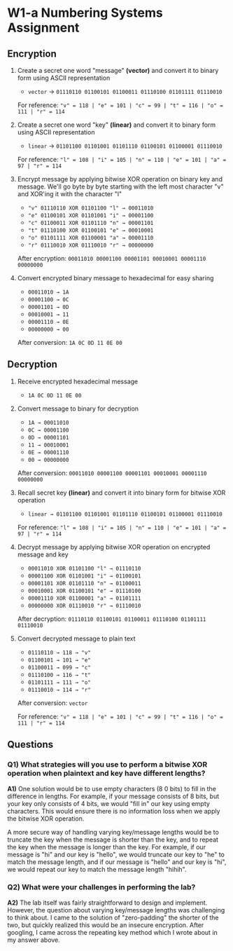
# W1-a Numbering Systems Assignment
## Encryption
1) Create a secret one word "message" **(vector)** and convert it to binary form using ASCII representation

   - `vector` → `01110110 01100101 01100011 01110100 01101111 01110010`
	
	For reference: `"v" = 118 | "e" = 101 | "c" = 99 | "t" = 116 | "o" = 111 | "r" = 114`

2) Create a secret one word "key" **(linear)** and convert it to binary form using ASCII representation

   - `linear` → `01101100 01101001 01101110 01100101 01100001 01110010`

	For reference: `"l" = 108 | "i" = 105 | "n" = 110 | "e" = 101 | "a" = 97 | "r" = 114`
	
5) Encrypt message by applying bitwise XOR operation on binary key and message. We'll go byte by byte starting with the left most character "v" and XOR'ing it with the character "l"

   - `"v" 01110110 XOR 01101100 "l" → 00011010`  
   - `"e" 01100101 XOR 01101001 "i" → 00001100` 
   - `"c" 01100011 XOR 01101110 "n" → 00001101` 
   - `"t" 01110100 XOR 01100101 "e" → 00010001`
   - `"o" 01101111 XOR 01100001 "a" → 00001110`
   - `"r" 01110010 XOR 01110010 "r" → 00000000`
   
   After encryption: `00011010 00001100 00001101 00010001 00001110 00000000`
   

6) Convert encrypted binary message to hexadecimal for easy sharing

   - `00011010 → 1A`
   - `00001100 → 0C`
   - `00001101 → 0D`
   - `00010001 → 11`
   - `00001110 → 0E`
   - `00000000 → 00`
   
   After conversion:  `1A 0C 0D 11 0E 00`

## Decryption

1) Receive encrypted hexadecimal message

   - `1A 0C 0D 11 0E 00`

2) Convert message to binary for decryption

   - `1A → 00011010`
   - `0C → 00001100`
   - `0D → 00001101`
   - `11 → 00010001`
   - `0E → 00001110`
   - `00 → 00000000`
   
   After conversion: `00011010 00001100 00001101 00010001 00001110 00000000`

3) Recall secret key  **(linear)** and convert it into binary form for bitwise XOR operation

   - `linear → 01101100 01101001 01101110 01100101 01100001 01110010`

	For reference: `"l" = 108 | "i" = 105 | "n" = 110 | "e" = 101 | "a" = 97 | "r" = 114`
	
4) Decrypt message by applying bitwise XOR operation on encrypted message and key
   - `00011010 XOR 01101100 "l" → 01110110`
   - `00001100 XOR 01101001 "i" → 01100101`
   - `00001101 XOR 01101110 "n" → 01100011`
   - `00010001 XOR 01100101 "e" → 01110100`
   - `00001110 XOR 01100001 "a" → 01101111`
   - `00000000 XOR 01110010 "r" → 01110010`

	After decryption: `01110110 01100101 01100011 01110100 01101111 01110010`

6) Convert decrypted message to plain text

   - `01110110 → 118 → "v"`
   - `01100101 → 101 → "e"`
   - `01100011 → 099 → "c"`
   - `01110100 → 116 → "t"`
   - `01101111 → 111 → "o"`
   - `01110010 → 114 → "r"`

	After conversion: `vector`

	For reference: `"v" = 118 | "e" = 101 | "c" = 99 | "t" = 116 | "o" = 111 | "r" = 114`

## Questions

### Q1) What strategies will you use to perform a bitwise XOR operation when plaintext and key have different lengths?

**A1)** One solution would be to use empty characters (8 0 bits) to fill in the difference in lengths. For example, if your message consists of 8 bits, but your key only consists of 4 bits, we would "fill in" our key using empty characters. This would ensure there is no information loss when we apply the bitwise XOR operation.

A more secure way of handling varying key/message lengths would be to truncate the key when the message is shorter than the key, and to repeat the key when the message is longer than the key. For example, if our message is "hi" and our key is "hello", we would truncate our key to "he" to match the message length, and if our message is "hello" and our key is "hi", we would repeat our key to match the message length "hihih".

### Q2) What were your challenges in performing the lab?

**A2)** The lab itself was fairly straightforward to design and implement. However, the question about varying key/message lengths was challenging to think about. I came to the solution of "zero-padding" the shorter of the two, but quickly realized this would be an insecure encryption. After googling, I came across the repeating key method which I wrote about in my answer above.


